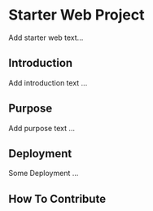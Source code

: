 # Starter Web Project

Add starter web text...

## Introduction

Add introduction text ...

## Purpose

Add purpose text ...

## Deployment

Some Deployment ...

## How To Contribute





